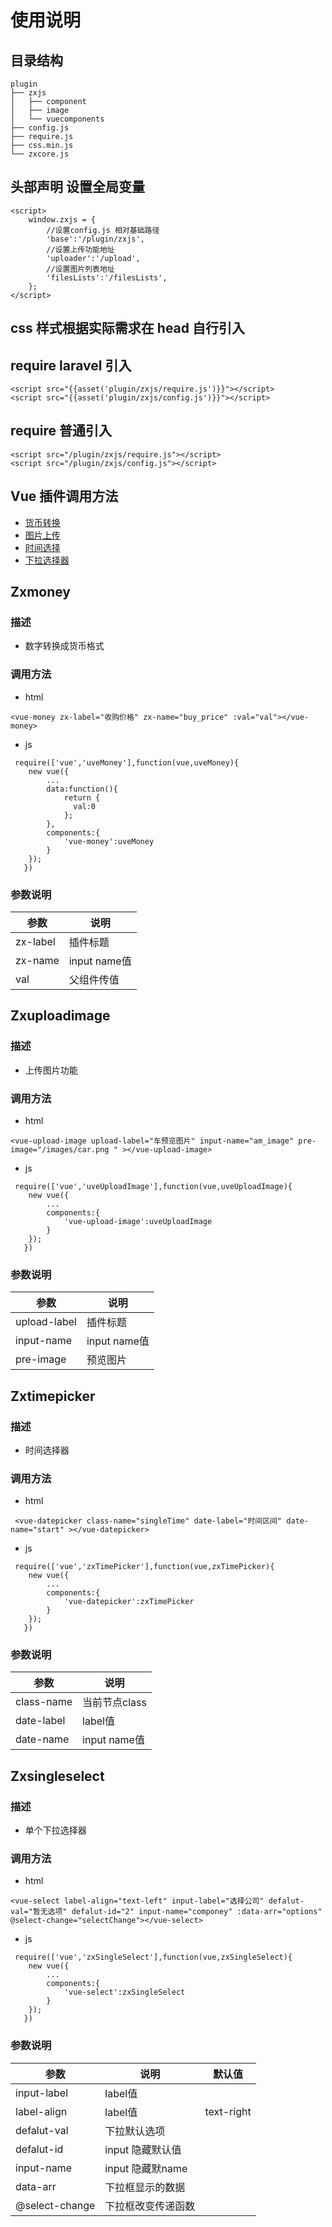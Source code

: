 # 使用说明
## 目录结构
```
plugin
├── zxjs
│   ├── component
│   ├── image
│   └── vuecomponents
├── config.js
├── require.js
├── css.min.js
└── zxcore.js
```
## 头部声明 设置全局变量
~~~
<script>
    window.zxjs = {
        //设置config.js 相对基础路径
        'base':'/plugin/zxjs',
        //设置上传功能地址
        'uploader':'/upload',
        //设置图片列表地址
        'filesLists':'/filesLists',
    };
</script>
~~~
## css 样式根据实际需求在 head 自行引入
## require laravel 引入
~~~
<script src="{{asset('plugin/zxjs/require.js')}}"></script>
<script src="{{asset('plugin/zxjs/config.js')}}"></script>
~~~
## require  普通引入
~~~
<script src="/plugin/zxjs/require.js"></script>
<script src="/plugin/zxjs/config.js"></script>
~~~
## Vue 插件调用方法
* [货币转换](#zxmoney) 
* [图片上传](#zxuploadimage)
* [时间选择](#zxtimepicker)
* [下拉选择器](#zxsingleselect)
## Zxmoney 
### 描述
- 数字转换成货币格式
### 调用方法 
- html
~~~
<vue-money zx-label="收购价格" zx-name="buy_price" :val="val"></vue-money> 
~~~
- js
~~~
 require(['vue','uveMoney'],function(vue,uveMoney){
    new vue({
        ...
        data:function(){
            return {
              val:0  
            };
        },
        components:{
            'vue-money':uveMoney
        }
    });
   })
~~~
### 参数说明 

|   参数  |  说明     |
| --- | ----------- |
|  zx-label   |  插件标题    |
|  zx-name   |  input name值    |
|  val   |  父组件传值    |

## Zxuploadimage 
### 描述
- 上传图片功能
### 调用方法 
- html
~~~
<vue-upload-image upload-label="车预览图片" input-name="am_image" pre-image="/images/car.png " ></vue-upload-image>
~~~
- js
~~~
 require(['vue','uveUploadImage'],function(vue,uveUploadImage){
    new vue({
        ...
        components:{
            'vue-upload-image':uveUploadImage
        }
    });
   })
~~~
### 参数说明 

|   参数  |  说明     |
| ------ | ----------- |
|  upload-label   |  插件标题      |
|  input-name     |  input name值 |
|  pre-image      |  预览图片      |
## Zxtimepicker 
### 描述
- 时间选择器
### 调用方法 
- html
~~~
 <vue-datepicker class-name="singleTime" date-label="时间区间" date-name="start" ></vue-datepicker> 
~~~
- js
~~~
 require(['vue','zxTimePicker'],function(vue,zxTimePicker){
    new vue({
        ...
        components:{
            'vue-datepicker':zxTimePicker
        }
    });
   })
~~~
### 参数说明 

|   参数  |  说明     |
| --- | ----------- |
|  class-name   |  当前节点class    |
|  date-label   |  label值    |
|  date-name   |  input name值    |
## Zxsingleselect 
### 描述
- 单个下拉选择器
### 调用方法 
- html
~~~
<vue-select label-align="text-left" input-label="选择公司" defalut-val="暂无选项" defalut-id="2" input-name="componey" :data-arr="options" @select-change="selectChange"></vue-select>
~~~
- js
~~~
 require(['vue','zxSingleSelect'],function(vue,zxSingleSelect){
    new vue({
        ...
        components:{
            'vue-select':zxSingleSelect
        }
    });
   })
~~~
### 参数说明 

|   参数  |  说明     |默认值|
| --- | ----------- |---|
|  input-label   |  label值    ||
|  label-align   |  label值    |text-right|
|  defalut-val   |  下拉默认选项    ||
|  defalut-id    |  input 隐藏默认值    ||
|  input-name    |  input 隐藏默name    ||
|  data-arr      |  下拉框显示的数据   ||
|  @select-change      |  下拉框改变传递函数   ||